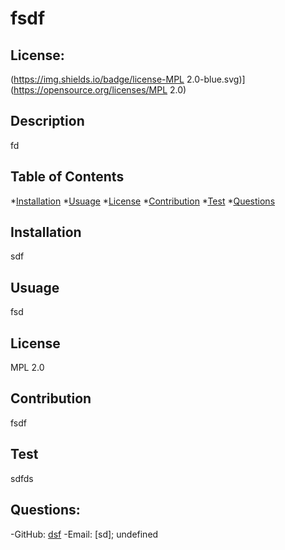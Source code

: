 # fsdf

  ## License:
 (https://img.shields.io/badge/license-MPL 2.0-blue.svg)](https://opensource.org/licenses/MPL 2.0)
  
  ## Description
  fd

  ## Table of Contents
  *[Installation](#installation)
  *[Usuage](#usuage)
  *[License](#license)
  *[Contribution](#contribution)
  *[Test](#test)
  *[Questions](#question)

  ## Installation 
  sdf

  ## Usuage
  fsd

  ## License 
  MPL 2.0

  ## Contribution 
  fsdf

  ## Test
  sdfds

  ## Questions:
  -GitHub: [dsf](https://github.com/dsf)
  -Email: [sd];
  undefined
